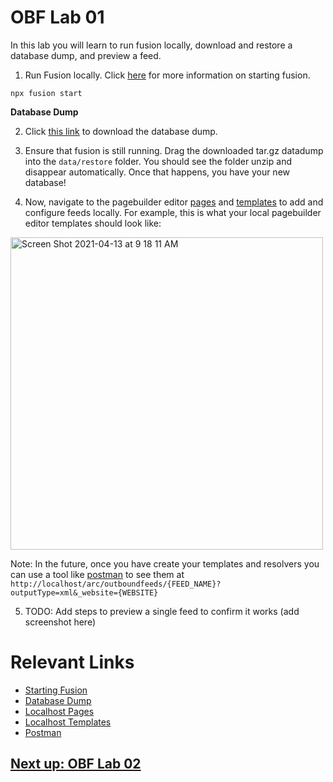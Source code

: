 # OBF Lab 01

In this lab you will learn to run fusion locally, download and restore a database dump, and preview a feed.

1.  Run Fusion locally. Click [here](https://redirector.arcpublishing.com/alc/arc-products/pagebuilder/fusion/documentation/recipes/running-fusion-locally.md) for more information on starting fusion.
```
npx fusion start
```

**Database Dump**

2. Click [this link](https://outboundfeeds-sandbox.corecomponents.arcpublishing.com/pb-data/mongo/corecomponents_outboundfeeds_sandbox.tar.gz) to download the database dump. 
3. Ensure that fusion is still running. Drag the downloaded tar.gz datadump into the `data/restore` folder. You should see the folder unzip and disappear automatically. Once that happens, you have your new database! 

4. Now, navigate to the pagebuilder editor [pages](http://localhost/pagebuilder/pages) and [templates](http://localhost/pagebuilder/templates) to add and configure feeds locally. For example, this is what your local pagebuilder editor templates should look like:

<img width="500" alt="Screen Shot 2021-04-13 at 9 18 11 AM" src="https://user-images.githubusercontent.com/39777478/114559134-68305900-9c39-11eb-9345-1e9bd6708912.png">

Note: In the future, once you have create your templates and resolvers you can use a tool like [postman](https://www.postman.com/) to see them at `http://localhost/arc/outboundfeeds/{FEED_NAME}?outputType=xml&_website={WEBSITE}`

5. TODO:	Add steps to preview a single feed to confirm it works (add screenshot here)

# Relevant Links
- [Starting Fusion](https://redirector.arcpublishing.com/alc/arc-products/pagebuilder/fusion/documentation/recipes/running-fusion-locally.md)
- [Database Dump](https://corecomponents.arcpublishing.com/pb-data/mongo/corecomponents.tar.gz)
- [Localhost Pages](http://localhost/pagebuilder/pages)
- [Localhost Templates](http://localhost/pagebuilder/templates)
- [Postman](https://www.postman.com/)

## [Next up: OBF Lab 02](https://github.com/wapopartners/Fusion-Training-User-Stories/tree/obf-lab-02)
